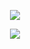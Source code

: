 <p align="center"
  
  ![](https://komarev.com/ghpvc/?username=yutanejohiel&color=a2f2dc&style=plastic&label=🎀&abbreviated=true)

<p align="center"
  
  ![](https://files.catbox.moe/gkyd9s.png)
